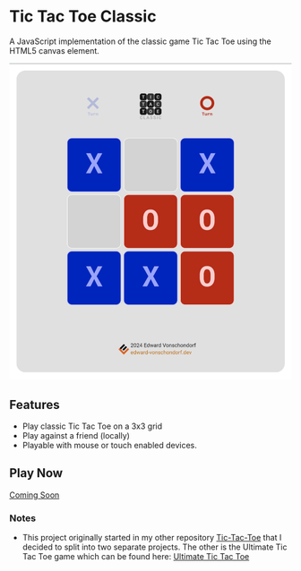 # Tic Tac Toe Classic
A JavaScript implementation of the classic game Tic Tac Toe using the HTML5 canvas element.

![Tic Tac Toe Classic](./assets/screenshot.png)

## Features
- Play classic Tic Tac Toe on a 3x3 grid
- Play against a friend (locally)
- Playable with mouse or touch enabled devices.

## Play Now

[Coming Soon](https://github.com/Torvec/tic-tac-toe-classic)

### Notes

- This project originally started in my other repository [Tic-Tac-Toe](https://github.com/Torvec/tic-tac-toe) that I decided to split into two separate projects. The other is the Ultimate Tic Tac Toe game which can be found here: [Ultimate Tic Tac Toe](https://github.com/Torvec/tic-tac-toe-ultimate)